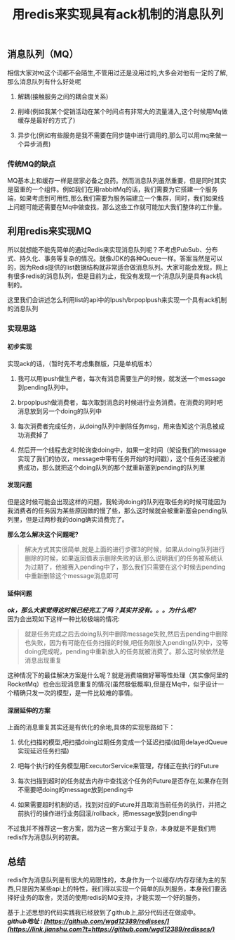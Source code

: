 ﻿---
layout: articles
title: 用redis来实现具有ack机制的消息队列
permalink: articles/20160817.html
disqusIdentifier: articles/20160817.html
disqusUrl: http://redis.cn/monthly/temp.html
discuzTid: 
---


消息队列（MQ）
--------

相信大家对`MQ`这个词都不会陌生,不管用过还是没用过的,大多会对他有一定的了解,  
那么消息队列有什么好处呢

1.  解耦(接触服务之间的耦合度关系)
    
2.  削峰(例如我某个促销活动在某个时间点有非常大的流量涌入,这个时候用Mq做缓存是最好的方式了)
    
3.  异步化(例如有些服务是我不需要在同步链中进行调用的,那么可以用mq来做一个异步消费)
    

### 传统MQ的缺点

MQ基本上和缓存一样是居家必备之良药。然而消息队列虽然重要，但是同时其实是蛮重的一个组件。例如我们在用rabbitMq的话，我们需要为它搭建一个服务端，如果考虑到可用性,那么我们需要为服务端建立一个集群，同时，我们如果线上问题可能还需要在Mq中做查找，那么这些工作就可能加大我们整体的工作量。

利用redis来实现MQ
------------

所以就想能不能先简单的通过Redis来实现消息队列呢？不考虑PubSub、分布式、持久化、事务等复杂的情况。就像JDK的各种Queue一样。答案当然是可以的，因为Redis提供的list数据结构就非常适合做消息队列。大家可能会发现，网上有很多redis的消息队列，但是目前为止，我没有发现一个消息队列是具有ack机制的。

这里我们会讲述怎么利用list的api中的lpush/brpoplpush来实现一个具有ack机制的消息队列

### 实现思路

#### 初步实现

实现ack的话，（暂时先不考虑集群版，只是单机版本）

1.  我可以用lpush做生产者，每次有消息需要生产的时候，就发送一个message到pending队列中。
    
2.  brpoplpush做消费者，每次取到消息的时候进行业务消费。在消费的同时吧消息放到另一个doing的队列中
    
3.  每次消费者完成任务，从doing队列中删除任务msg，用来告知这个消息被成功消费掉了
    
4.  然后开一个线程去定时轮询查doing中，如果一定时间（架设我们的message实现了我们的协议，message中带有任务开始的时间戳），这个任务还没被消费成功，那么就把这个doing队列的那个就重新塞到pending的队列里
    

#### 发现问题

但是这时候可能会出现这样的问题，我轮询doing的队列在取任务的时候可能因为我消费者的任务因为某些原因做的慢了些，那么这时候就会被重新塞会pending队列里，但是过两秒我的doing确实消费完了。

**那么怎么解决这个问题呢?**

> 解决方式其实很简单,就是上面的进行步骤3的时候，如果从doing队列进行删除的时候，如果返回值表示删除失败的话,那么说明我们的任务被系统认为过期了，他被赛入pending中了，那么我们只需要在这个时候去pending中重新删除这个message消息即可

#### 延伸问题

**_ok，那么大家觉得这时候已经完工了吗？其实并没有。。。为什么呢?_**    
因为会出现如下这样一种比较极端的情况:

> 就是任务完成之后去doing队列中删除message失败,然后去pending中删除也失败，因为有可能在任务扫描的时候,吧任务刚放入pending队列中，没等doing完成呢，pending中重新放入的任务就被消费了。那么这时候依然是消息出现重复

这种情况下的最佳解决方案是什么呢？就是消费端做好幂等性处理（其实像阿里的RocketMq）也会出现消息重复的情况(虽然极低概率),但是在Mq中，似乎设计一个精确只发一次的模型，是一件比较难的事情。

#### 深层延伸的方案

上面的消息重复其实还是有优化的余地,具体的实现思路如下：

1.  优化扫描的模型,吧扫描doing过期任务变成一个延迟扫描(如用delayedQueue实现延迟任务扫描)
    
2.  吧每个执行的任务模型用ExecutorService来管理，存储正在执行的Future
    
3.  每次扫描到超时的任务就去内存中查找这个任务的Future是否存在,如果存在则不需要吧doing的message放到pending中
    
4.  如果需要超时机制的话，找到对应的Future并且取消当前任务的执行，并把之前执行的操作进行业务回滚/rollback，把message放到pending中
    

不过我并不推荐这一套方案，因为这一套方案过于复杂，本身就是不是我们用redis作为消息队列的初衷。

总结
--

redis作为消息队列是有很大的局限性的，本身作为一个以缓存/内存存储为主的东西,只是因为某些api上的特性，我们得以实现一个简单的队列服务，本身我们要选择好业务的取舍，灵活的使用redis的MQ支持，才能实现一个好的服务。

基于上述思想的代码实践我已经放到了github上,部分代码还在做成中。  
**_github地址 : [https://github.com/wgd12389/redisses/](https://link.jianshu.com?t=https://github.com/wgd12389/redisses/)_**